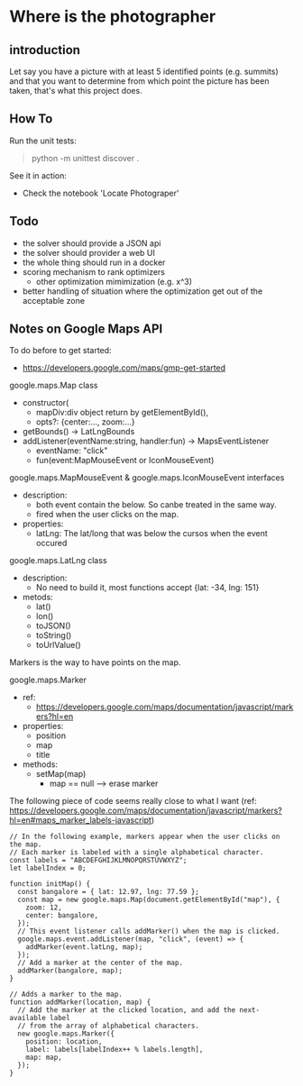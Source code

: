 # Where is the photographer


## introduction

Let say you have a picture with at least 5 identified points (e.g. summits) and that you want to determine from which point the picture has been taken, that's what this project does.


## How To

Run the unit tests:
  > python -m unittest discover .

See it in action:
 - Check the notebook 'Locate Photograper'


## Todo

 - the solver should provide a JSON api
 - the solver should provider a web UI
 - the whole thing should run in a docker
 - scoring mechanism to rank optimizers
    - other optimization mimimization (e.g. x^3)
 - better handling of situation where the optimization get out of the acceptable zone


## Notes on Google Maps API

To do before to get started:
 - https://developers.google.com/maps/gmp-get-started

google.maps.Map class
 - constructor(
    - mapDiv:div object return by getElementById(),
    - opts?: {center:..., zoom:...}           
 - getBounds() -> LatLngBounds
 - addListener(eventName:string, handler:fun) -> MapsEventListener
    - eventName: "click"
    - fun(event:MapMouseEvent or IconMouseEvent)

google.maps.MapMouseEvent & google.maps.IconMouseEvent interfaces
 - description:
    - both event contain the below. So canbe treated in the same way.
    - fired when the user clicks on the map.
 - properties:
    - latLng: The lat/long that was below the cursos when the event occured

google.maps.LatLng class
- description:
  - No need to build it, most functions accept {lat: -34, lng: 151}
- metods:
  - lat()
  - lon()
  - toJSON()
  - toString()
  - toUrlValue()

Markers is the way to have points on the map.

google.maps.Marker
 - ref:
    - https://developers.google.com/maps/documentation/javascript/markers?hl=en
 - properties:
    - position
    - map
    - title
 - methods:
    - setMap(map)
        - map == null --> erase marker


The following piece of code seems really close to what I want (ref: https://developers.google.com/maps/documentation/javascript/markers?hl=en#maps_marker_labels-javascript)


    // In the following example, markers appear when the user clicks on the map.
    // Each marker is labeled with a single alphabetical character.
    const labels = "ABCDEFGHIJKLMNOPQRSTUVWXYZ";
    let labelIndex = 0;
    
    function initMap() {
      const bangalore = { lat: 12.97, lng: 77.59 };
      const map = new google.maps.Map(document.getElementById("map"), {
        zoom: 12,
        center: bangalore,
      });
      // This event listener calls addMarker() when the map is clicked.
      google.maps.event.addListener(map, "click", (event) => {
        addMarker(event.latLng, map);
      });
      // Add a marker at the center of the map.
      addMarker(bangalore, map);
    }
    
    // Adds a marker to the map.
    function addMarker(location, map) {
      // Add the marker at the clicked location, and add the next-available label
      // from the array of alphabetical characters.
      new google.maps.Marker({
        position: location,
        label: labels[labelIndex++ % labels.length],
        map: map,
      });
    }